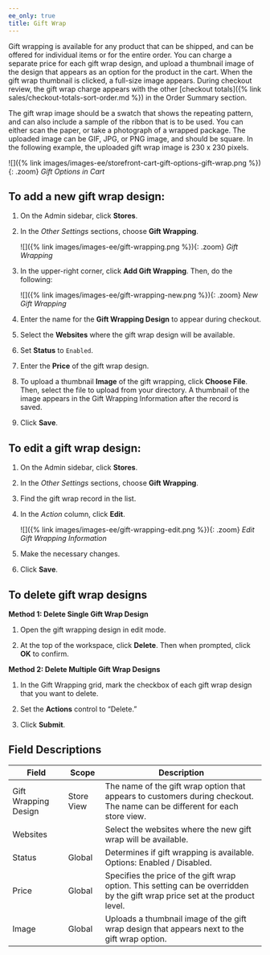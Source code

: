 ```yaml
---
ee_only: true
title: Gift Wrap
---
```


Gift wrapping is available for any product that can be shipped, and can be offered for individual items or for the entire order. You can charge a separate price for each gift wrap design, and upload a thumbnail image of the design that appears as an option for the product in the cart. When the gift wrap thumbnail is clicked, a full-size image appears. During checkout review, the gift wrap charge appears with the other [checkout totals]({% link sales/checkout-totals-sort-order.md %}) in the Order Summary section.

The gift wrap image should be a swatch that shows the repeating pattern, and can also include a sample of the ribbon that is to be used. You can either scan the paper, or take a photograph of a wrapped package. The uploaded image can be GIF, JPG, or PNG image, and should be square. In the following example, the uploaded gift wrap image is 230 x 230 pixels.

![]({% link images/images-ee/storefront-cart-gift-options-gift-wrap.png %}){: .zoom}
_Gift Options in Cart_

## To add a new gift wrap design:

1. On the Admin sidebar, click **Stores**.

1. In the _Other Settings_ sections, choose **Gift Wrapping**.

    ![]({% link images/images-ee/gift-wrapping.png %}){: .zoom}
    _Gift Wrapping_

1. In the upper-right corner, click **Add Gift Wrapping**. Then, do the following:

    ![]({% link images/images-ee/gift-wrapping-new.png %}){: .zoom}
    _New Gift Wrapping_

1. Enter the name for the **Gift Wrapping Design** to appear during checkout.

1. Select the **Websites** where the gift wrap design will be available.

1. Set **Status** to `Enabled`.

1. Enter the **Price** of the gift wrap design.

1. To upload a thumbnail **Image** of the gift wrapping, click **Choose File**. Then, select the file to upload from your directory. A thumbnail of the image appears in the Gift Wrapping Information after the record is saved.

1. Click **Save**.

## To edit a gift wrap design:

1. On the Admin sidebar, click **Stores**.

1. In the _Other Settings_ sections, choose **Gift Wrapping**.

1. Find the gift wrap record in the list.

1. In the _Action_ column, click **Edit**.

    ![]({% link images/images-ee/gift-wrapping-edit.png %}){: .zoom}
    _Edit Gift Wrapping Information_

1. Make the necessary changes.

1. Click **Save**.

## To delete gift wrap designs

**Method 1: Delete Single Gift Wrap Design**

1. Open the gift wrapping design in edit mode.

1. At the top of the workspace, click **Delete**. Then when prompted, click **OK** to confirm.

**Method 2: Delete Multiple Gift Wrap Designs**

1. In the Gift Wrapping grid, mark the checkbox of each gift wrap design that you want to delete.

1. Set the **Actions** control to “Delete.”

1. Click **Submit**.

## Field Descriptions

|Field|Scope|Description|
|--- |--- |--- |
|Gift Wrapping Design|Store View|The name of the gift wrap option that appears to customers during checkout. The name can be different for each store view.|
|Websites||Select the websites where the new gift wrap will be available.|
|Status|Global|Determines if gift wrapping is available. Options: Enabled / Disabled.|
|Price|Global|Specifies the price of the gift wrap option. This setting can be overridden by the gift wrap price set at the product level.|
|Image|Global|Uploads a thumbnail image of the gift wrap design that appears next to the gift wrap option.|
